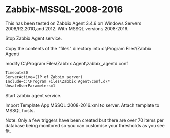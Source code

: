 # Zabbix-MSSQL-2008-2016

 This has been tested on Zabbix Agent 3.4.6 on Windows Servers 2008/R2,2010,and 2012. With MSSQL versions 2008-2016.

Stop Zabbix Agent service.

Copy the contents of the "files" directory into c:\Program Files\Zabbix Agent\

modify C:\Program Files\Zabbix Agent\zabbix_agentd.conf

```
Timeout=30
ServerActive=(IP of Zabbix server)
Include=c:\Program Files\Zabbix Agent\conf.d\*
UnsafeUserParameters=1
```

Start zabbix agent service.

Import Template App MSSQL 2008-2016.xml to server.
Attach template to MSSQL hosts.

Note: Only a few triggers have been created but there are over 70 items per database being monitored so you can customise your thresholds as you see fit.

